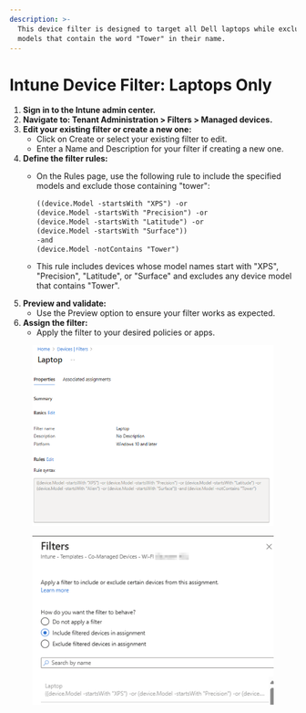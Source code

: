 ```yaml
---
description: >-
  This device filter is designed to target all Dell laptops while excluding any
  models that contain the word "Tower" in their name.
---
```


# Intune Device Filter: Laptops Only

1. **Sign in to the Intune admin center.**
2. **Navigate to: Tenant Administration > Filters > Managed devices.**
3. **Edit your existing filter or create a new one:**
   * Click on Create or select your existing filter to edit.
   * Enter a Name and Description for your filter if creating a new one.
4. **Define the filter rules:**
   *   On the Rules page, use the following rule to include the specified models and exclude those containing "tower":

       ```
       ((device.Model -startsWith "XPS") -or 
       (device.Model -startsWith "Precision") -or 
       (device.Model -startsWith "Latitude") -or 
       (device.Model -startsWith "Surface")) 
       -and 
       (device.Model -notContains "Tower")
       ```
   * This rule includes devices whose model names start with "XPS", "Precision", "Latitude", or "Surface" and excludes any device model that contains "Tower".
5. **Preview and validate:**
   * Use the Preview option to ensure your filter works as expected.
6. **Assign the filter:**
   * Apply the filter to your desired policies or apps.

<figure><img src="../.gitbook/assets/image.png" alt=""><figcaption></figcaption></figure>

<figure><img src="../.gitbook/assets/image (3).png" alt=""><figcaption></figcaption></figure>
